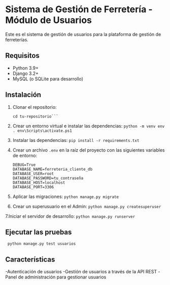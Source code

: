 # Sistema de Gestión de Ferretería - Módulo de Usuarios

Este es el sistema de gestión de usuarios para la plataforma de gestión de ferreterías. 

## Requisitos

- Python 3.9+
- Django 3.2+
- MySQL (o SQLite para desarrollo)

## Instalación

1. Clonar el repositorio:
   ```git clone https://github.com/tu-usuario/tu-repositorio.git
   cd tu-repositorio```

2. Crear un entorno virtual e instalar las dependencias:
   ```python -m venv env```
    ```. env\Scripts\activate.ps1```

3. Instalar las dependencias:
    ```pip install -r requirements.txt```

4. Crear un archivo `.env` en la raíz del proyecto con las siguientes variables de entorno:
    ```SECRET_KEY=tu_clave_secreta
    DEBUG=True
    DATABASE_NAME=ferreteria_cliente_db
    DATABASE_USER=root
    DATABASE_PASSWORD=tu_contraseña
    DATABASE_HOST=localhost
    DATABASE_PORT=3306

5. Aplicar las migraciones:
    ```python manage.py migrate```

6. Crear un superusuario en el Admin:
    ```python manage.py createsuperuser```

7.Iniciar el servidor de desarrollo:
    ```python manage.py runserver```

## Ejecutar las pruebas

``` python manage.py test usuarios```


## Características

-Autenticación de usuarios
-Gestión de usuarios a través de la API REST
-Panel de administración para gestionar usuarios

